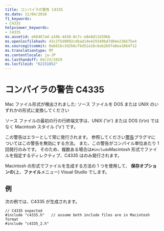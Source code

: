 ```yaml
---
title: コンパイラの警告 C4335
ms.date: 11/04/2016
f1_keywords:
- C4335
helpviewer_keywords:
- C4335
ms.assetid: e66467ad-a10b-4438-8c7c-e8e8d11d39bb
ms.openlocfilehash: 43c2f5d9092cdbad14e429349bd7d04e236b75e4
ms.sourcegitcommit: 0ab61bc3d2b6cfbd52a16c6ab2b97a8ea1864f12
ms.translationtype: MT
ms.contentlocale: ja-JP
ms.lasthandoff: 04/23/2019
ms.locfileid: "62151852"
---
```

# <a name="compiler-warning-c4335"></a>コンパイラの警告 C4335

Mac ファイル形式が検出されました: ソース ファイルを DOS または UNIX のいずれかの形式に変換してください

ソース ファイルの最初の行の行終端文字は、UNIX ('\n') または DOS (\r\n) ではなく Macintosh スタイル ('\r') です。

この警告はエラーとして常に発行されます。  参照してください[警告](../../preprocessor/warning.md)プラグマについてはこの警告を無効にする方法。  また、この警告がコンパイル単位あたり 1 回発行のみです。 そのため、複数ある場合は`#include`Macintosh 形式でファイルを指定するディレクティブ、C4335 はのみ発行されます。

Macintosh の形式でファイルを生成する方法の 1 つを使用して、 **保存オプションの**(上、**ファイル**メニュー) Visual Studio でします。

## <a name="example"></a>例

次の例では、C4335 が生成されます。

```
// C4335 expected
#include "c4335.h"   // assume both include files are in Macintosh format
#include "c4335_2.h"
```